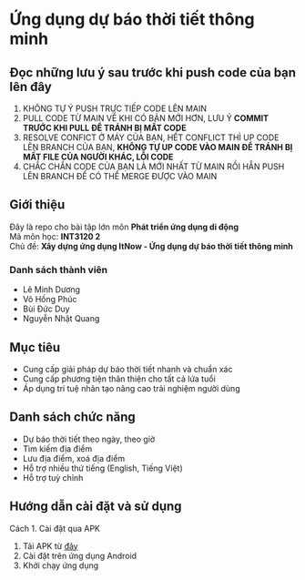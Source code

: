 # Ứng dụng dự báo thời tiết thông minh

## Đọc những lưu ý sau trước khi push code của bạn lên đây
1. KHÔNG TỰ Ý PUSH TRỰC TIẾP CODE LÊN MAIN
2. PULL CODE TỪ MAIN VỀ KHI CÓ BẢN MỚI HƠN, LƯU Ý <b>COMMIT TRƯỚC KHI PULL ĐỂ TRÁNH BỊ MẤT CODE</b>
3. RESOLVE CONFICT Ở MÁY CỦA BẠN, HẾT CONFLICT THÌ UP CODE LÊN BRANCH CỦA BẠN, <b>KHÔNG TỰ UP CODE VÀO MAIN ĐỂ TRÁNH BỊ MẤT FILE CỦA NGƯỜI KHÁC, LỖI CODE</b>
4. CHẮC CHẮN CODE CỦA BẠN LÀ MỚI NHẤT TỪ MAIN RỒI HẴN PUSH LÊN BRANCH ĐỂ CÓ THỂ MERGE ĐƯỢC VÀO MAIN
## Giới thiệu
Đây là repo cho bài tập lớn môn <b>Phát triển ứng dụng di động</b><br>
Mã môn học: <b>INT3120 2</b><br>
Chủ đề: <b>Xây dựng ứng dụng ItNow - Ứng dụng dự báo thời tiết thông minh</b>
### Danh sách thành viên
- Lê Minh Dương
- Võ Hồng Phúc
- Bùi Đức Duy
- Nguyễn Nhật Quang
## Mục tiêu
<ul>
  <li>Cung cấp giải pháp dự báo thời tiết nhanh và chuẩn xác</li>
  <li>Cung cấp phương tiện thân thiện cho tất cả lứa tuổi</li>
  <li>Áp dụng trí tuệ nhân tạo nâng cao trải nghiệm người dùng</li>
</ul>

## Danh sách chức năng
- Dự báo thời tiết theo ngày, theo giờ
- Tìm kiếm địa điểm
- Lưu địa điểm, xoá địa điểm
- Hỗ trợ nhiều thứ tiếng (English, Tiếng Việt)
- Hỗ trợ tuỳ chỉnh

## Hướng dẫn cài đặt và sử dụng
Cách 1. Cài đặt qua APK
  1. Tải APK từ [đây](https://bit.ly/apkItNow)
  2. Cài đặt trên ứng dụng Android
  3. Khởi chạy ứng dụng

